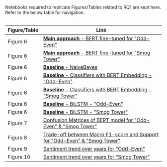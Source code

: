 Notebooks required to replicate Figures/Tables related to RQ1 are kept here. Refer to the below table for navigation.
<br>
<br>

| Figure/Table| Link |
| --- | --- |
| Figure 6 | [**Main approach** - BERT fine-tuned for "Odd-Even"](https://github.com/ouranonymoussubmission/CSCW2020Submission/blob/main/Research-Question-1/BERT_fine_tuned_OddEven.ipynb)|
| Figure 6 | [**Main approach** - BERT fine-tuned for "Smog Tower"](https://github.com/ouranonymoussubmission/CSCW2020Submission/blob/main/Research-Question-1/BERT_fine_tuned_SmogTower.ipynb)|
| Figure 6 | [**Baseline** - NaiveBayes](https://github.com/ouranonymoussubmission/CSCW2020Submission/blob/main/RQ1/NaiveBayes.ipynb)|
| Figure 6 | [**Baseline** - Classifiers with BERT Embedding - "Odd-Even"](https://github.com/ouranonymoussubmission/CSCW2020Submission/blob/main/Research-Question-1/Classsifiers_with_BERT_Embeds_OE.ipynb)|
| Figure 6 | [**Baseline** - Classifiers with BERT Embedding - "Smog Tower"](https://github.com/ouranonymoussubmission/CSCW2020Submission/blob/main/Research-Question-1/Classsifiers%20with%20BERT%20Embeds-ST.ipynb)|
| Figure 6 | [**Baseline** - BiLSTM - "Odd-Even"](https://github.com/ouranonymoussubmission/CSCW2020Submission/blob/main/Research-Question-1/Final-BiLSTM_OddEven.ipynb)|
| Figure 6 | [**Baseline** - BiLSTM - "Smog Tower"](https://github.com/ouranonymoussubmission/CSCW2020Submission/blob/main/Research-Question-1/Final-BiLSTM-SmogTower.ipynb)|
| Figure 7 | [Confusion Matrices of BERT model for "Odd-Even" & "Smog Tower"](https://github.com/ouranonymoussubmission/CSCW2020Submission/blob/main/Research-Question-1/ConfusionMatrices.ipynb)|
| Figure 8 | [Trade-off between Macro F1-score and Support for "Odd-Even" & "Smog Tower"](https://github.com/ouranonymoussubmission/CSCW2020Submission/blob/main/Research-Question-1/SensitivityPlots.ipynb)|
| Figure 9 | [Sentiment trend over years for "Odd-Even"](https://github.com/ouranonymoussubmission/CSCW2020Submission/blob/main/Research-Question-1/OddEvenAnalysis.ipynb)|
| Figure 10 | [Sentiment trend over years for "Smog Tower"](https://github.com/ouranonymoussubmission/CSCW2020Submission/blob/main/Research-Question-1/SmogTowerAnalysis.ipynb)|
